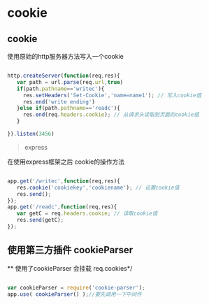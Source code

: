 # cookie

## cookie

使用原始的http服务器方法写入一个cookie

```javascript

http.createServer(function(req,res){
   var path = url.parse(req.url,true)
   if(path.pathname=='writec'){
     res.setHeaders('Set-Cookie','name=name1'); // 写入cookie值
     res.end('write ending')
   }else if(path.pathname=='readc'){
     res.end(req.headers.cookie); // 从请求头读取到页面的cookie值
   }

}).listen(3456)

```


> express

在使用express框架之后 cookie的操作方法

```javascript

app.get('/writec',function(req,res){
   res.cookie('cookiekey','cookiename'); // 设置cookie值
   res.send();
});
app.get('/readc',function(req,res){
   var getC = req.headers.cookie; // 读取cookie值
   res.send(getC);
});


```

##  使用第三方插件 cookieParser

** 使用了cookieParser   会挂载  req.cookies*/


```javascript

var cookieParser = require('cookie-parser');
app.use( cookieParser() );//要先调用一下中间件



```



















